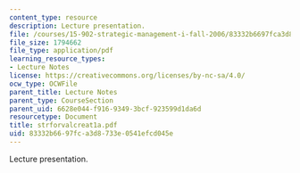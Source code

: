 ```yaml
---
content_type: resource
description: Lecture presentation.
file: /courses/15-902-strategic-management-i-fall-2006/83332b6697fca3d8733e0541efcd045e_strforvalcreat1a.pdf
file_size: 1794662
file_type: application/pdf
learning_resource_types:
- Lecture Notes
license: https://creativecommons.org/licenses/by-nc-sa/4.0/
ocw_type: OCWFile
parent_title: Lecture Notes
parent_type: CourseSection
parent_uid: 6628e044-f916-9349-3bcf-923599d1da6d
resourcetype: Document
title: strforvalcreat1a.pdf
uid: 83332b66-97fc-a3d8-733e-0541efcd045e
---
```

Lecture presentation.